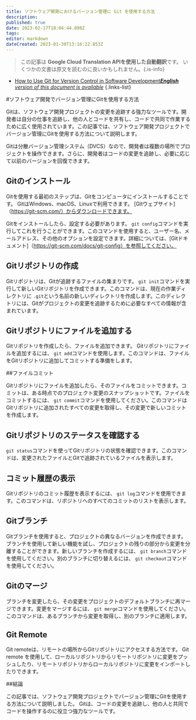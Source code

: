 ```yaml
---
title: ソフトウェア開発におけるバージョン管理に Git を使用する方法
description: 
published: true
date: 2023-02-17T18:04:44.898Z
tags: 
editor: markdown
dateCreated: 2023-01-30T13:16:22.853Z
---
```


> この記事は **Google Cloud Translation APIを使用した自動翻訳**です。
いくつかの文書は原文を読むのに良いかもしれません。{.is-info}
- [How to Use Git for Version Control in Software Development***English** version of this document is available*](/en/Knowledge-base/Common/how-to-use-git-for-version-control-in-software-development)
{.links-list}


#ソフトウェア開発でバージョン管理にGitを使用する方法

Gitは、ソフトウェア開発プロジェクトの変更を追跡する強力なツールです。開発者は自分の仕事を追跡し、他の人とコードを共有し、コードで共同で作業するために広く使用されています。この記事では、ソフトウェア開発プロジェクトでバージョン管理にGitを使用する方法について説明します。

Gitは分散バージョン管理システム（DVCS）なので、開発者は複数の場所でプロジェクトを操作できます。さらに、開発者はコードの変更を追跡し、必要に応じて以前のバージョンを回復できます。

## Gitのインストール

Gitを使用する最初のステップは、Gitをコンピュータにインストールすることです。 GitはWindows、macOS、Linuxで利用できます。 [Gitウェブサイト]（https://git-scm.com/）からダウンロードできます。

Gitをインストールしたら、設定する必要があります。 `git config`コマンドを実行してこれを行うことができます。このコマンドを使用すると、ユーザー名、メールアドレス、その他のオプションを設定できます。詳細については、[Gitドキュメント]（https://git-scm.com/docs/git-config）を参照してください。

## Gitリポジトリの作成

Gitリポジトリは、Gitが追跡するファイルの集まりです。 `git init`コマンドを実行して新しいGitリポジトリを作成できます。このコマンドは、現在の作業ディレクトリに `.git`という名前の新しいディレクトリを作成します。このディレクトリには、Gitがプロジェクトの変更を追跡するために必要なすべての情報が含まれています。

## Gitリポジトリにファイルを追加する

Gitリポジトリを作成したら、ファイルを追加できます。 Gitリポジトリにファイルを追加するには、 `git add`コマンドを使用します。このコマンドは、ファイルをGitリポジトリに追加してコミットする準備をします。

##ファイルコミット

Gitリポジトリにファイルを追加したら、そのファイルをコミットできます。コミットは、ある時点でのプロジェクト変更のスナップショットです。ファイルをコミットするには、 `git commit`コマンドを使用してください。このコマンドはGitリポジトリに追加されたすべての変更を取得し、その変更で新しいコミットを作成します。

## Gitリポジトリのステータスを確認する

`git status`コマンドを使ってGitリポジトリの状態を確認できます。このコマンドは、変更されたファイルとGitで追跡されているファイルを表示します。

## コミット履歴の表示

Gitリポジトリのコミット履歴を表示するには、 `git log`コマンドを使用できます。このコマンドは、リポジトリへのすべてのコミットのリストを表示します。

## Gitブランチ

Gitブランチを使用すると、プロジェクトの異なるバージョンを作成できます。ブランチを使用して新しい機能を試し、プロジェクトの残りの部分から変更を分離することができます。新しいブランチを作成するには、 `git branch`コマンドを使用してください。別のブランチに切り替えるには、 `git checkout`コマンドを使用してください。

## Gitのマージ

ブランチを変更したら、その変更をプロジェクトのデフォルトブランチに再マージできます。変更をマージするには、 `git merge`コマンドを使用してください。このコマンドは、あるブランチから変更を取得し、別のブランチに適用します。

## Git Remote

Git remoteは、リモートの場所からGitリポジトリにアクセスする方法です。 Git remote を使用して、ローカルリポジトリからリモートリポジトリに変更をプッシュしたり、リモートリポジトリからローカルリポジトリに変更をインポートしたりできます。

##結論

この記事では、ソフトウェア開発プロジェクトでバージョン管理にGitを使用する方法について説明しました。 Gitは、コードの変更を追跡し、他の人と共同でコードを操作するのに役立つ強力なツールです。